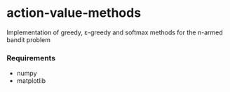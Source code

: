 # action-value-methods
Implementation of greedy, ε-greedy and softmax methods for the n-armed bandit problem

### Requirements

- numpy
- matplotlib
